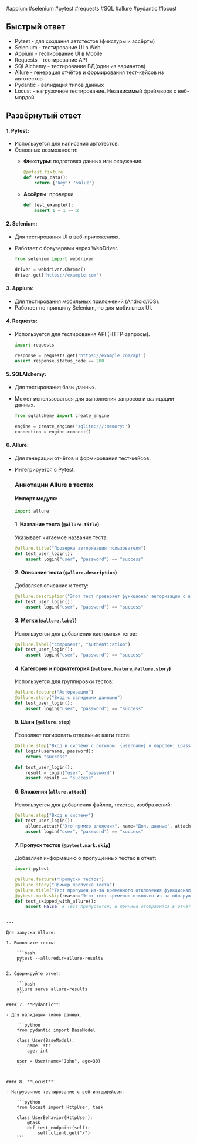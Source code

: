 #appium #selenium #pytest #requests #SQL #allure #pydantic #locust
## **Быстрый ответ**
- Pytest - для создания автотестов (фикстуры и ассёрты)
- Selenium - тестирование UI в Web
- Appium - тестирование UI в Mobile
- Requests - тестирование API
- SQLAlchemy - тестирование БД(один из вариантов)
- Allure - генерация отчётов и формирования тест-кейсов из автотестов
- Pydantic - валидация типов данных
- Locust - нагрузочное тестирование. Независимый фреймворк с веб-мордой


## **Развёрнутый** **ответ**

#### 1. **Pytest**:

- Используется для написания автотестов.
- Основные возможности:
    - **Фикстуры**: подготовка данных или окружения.
        
        ```python
        @pytest.fixture
        def setup_data():
            return {'key': 'value'}
        ```
        
    - **Ассёрты**: проверки.
        
        ```python
        def test_example():
            assert 1 + 1 == 2
        ```
        

#### 2. **Selenium**:

- Для тестирования UI в веб-приложениях.
- Работает с браузерами через WebDriver.
    
    ```python
    from selenium import webdriver
    
    driver = webdriver.Chrome()
    driver.get('https://example.com')
    ```
    

#### 3. **Appium**:

- Для тестирования мобильных приложений (Android/iOS).
- Работает по принципу Selenium, но для мобильных UI.

#### 4. **Requests**:

- Используется для тестирования API (HTTP-запросы).
    
    ```python
    import requests
    
    response = requests.get('https://example.com/api')
    assert response.status_code == 200
    ```
    

#### 5. **SQLAlchemy**:

- Для тестирования базы данных.
- Может использоваться для выполнения запросов и валидации данных.
    
    ```python
    from sqlalchemy import create_engine
    
    engine = create_engine('sqlite:///:memory:')
    connection = engine.connect()
    ```
    

#### 6. **Allure**:

- Для генерации отчётов и формирования тест-кейсов.
- Интегрируется с Pytest.
	### Аннотации Allure в тестах
	
	#### Импорт модуля:
	
	```python
	import allure
	```
	
	#### 1. Название теста (`@allure.title`)
	
	Указывает читаемое название теста:
	
	```python
	@allure.title("Проверка авторизации пользователя")
	def test_user_login():
	    assert login("user", "password") == "success"
	```
	
	#### 2. Описание теста (`@allure.description`)
	
	Добавляет описание к тесту:
	
	```python
	@allure.description("Этот тест проверяет функционал авторизации с валидными данными.")
	def test_user_login():
	    assert login("user", "password") == "success"
	```
	
	#### 3. Метки (`@allure.label`)
	
	Используется для добавления кастомных тегов:
	
	```python
	@allure.label("component", "Authentication")
	def test_user_login():
	    assert login("user", "password") == "success"
	```
	
	#### 4. Категория и подкатегория (`@allure.feature`, `@allure.story`)
	
	Используется для группировки тестов:
	
	```python
	@allure.feature("Авторизация")
	@allure.story("Вход с валидными данными")
	def test_user_login():
	    assert login("user", "password") == "success"
	```
	
	#### 5. Шаги (`@allure.step`)
	
	Позволяет логировать отдельные шаги теста:
	
	```python
	@allure.step("Вход в систему с логином: {username} и паролем: {password}")
	def login(username, password):
	    return "success"
	
	def test_user_login():
	    result = login("user", "password")
	    assert result == "success"
	```
	
	#### 6. Вложения (`allure.attach`)
	
	Используется для добавления файлов, текстов, изображений:
	
	```python
	@allure.step("Вход в систему")
	def test_user_login():
	    allure.attach("Это пример вложения", name="Доп. данные", attachment_type=allure.attachment_type.TEXT)
	    assert login("user", "password") == "success"
	```
	
	#### 7. Пропуск тестов (`@pytest.mark.skip`)
	
	Добавляет информацию о пропущенных тестах в отчет:
	
	```python
	import pytest
	
	@allure.feature("Пропуски тестов")
	@allure.story("Пример пропуска теста")
	@allure.title("Тест пропущен из-за временного отключения функциональности")
	@pytest.mark.skip(reason="Этот тест временно отключен из-за обнаруженного бага")
	def test_skipped_with_allure():
	    assert False  # Тест пропустится, и причина отобразится в отчете
```

---

Для запуска Allure:

1. Выполните тесты:
    
    ```bash
    pytest --alluredir=allure-results
    ```
    
2. Сформируйте отчет:
    
    ```bash
    allure serve allure-results
    ```

#### 7. **Pydantic**:

- Для валидации типов данных.
    
    ```python
    from pydantic import BaseModel
    
    class User(BaseModel):
        name: str
        age: int
    
    user = User(name="John", age=30)
    ```
    

#### 8. **Locust**:

- Нагрузочное тестирование с веб-интерфейсом.
    
    ```python
    from locust import HttpUser, task
    
    class UserBehavior(HttpUser):
        @task
        def test_endpoint(self):
            self.client.get("/")
    ```
